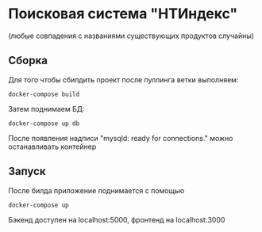 # Поисковая система "НТИндекс"
(любые совпадения с названиями существующих продуктов случайны)
## Сборка
Для того чтобы сбилдить проект после пуллинга ветки выполняем:
```
docker-compose build
```
Затем поднимаем БД:
```
docker-compose up db
```
После появления надписи "mysqld: ready for connections." можно останавливать контейнер
## Запуск
После билда приложение поднимается с помощью
```
docker-compose up
```
Бэкенд доступен на localhost:5000, фронтенд на localhost:3000
